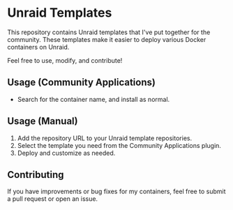 # Unraid Templates

This repository contains Unraid templates that I've put together for the community. These templates make it easier to deploy various Docker containers on Unraid.

Feel free to use, modify, and contribute!

## Usage (Community Applications)
* Search for the container name, and install as normal.

## Usage (Manual)
1. Add the repository URL to your Unraid template repositories.
2. Select the template you need from the Community Applications plugin.
3. Deploy and customize as needed.

## Contributing
If you have improvements or bug fixes for my containers, feel free to submit a pull request or open an issue.
